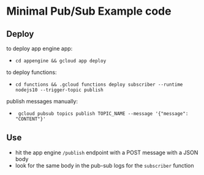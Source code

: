 # Minimal Pub/Sub Example code

## Deploy
to deploy app engine app:
- `cd appengine && gcloud app deploy`

to deploy functions:
- `cd functions && .gcloud functions deploy subscriber --runtime nodejs10 --trigger-topic publish`

publish messages manually:
- ` gcloud pubsub topics publish TOPIC_NAME --message '{"message": "CONTENT"}'`

## Use
- hit the app engine `/publish` endpoint with a POST message with a JSON body
- look for the same body in the pub-sub logs for the `subscriber` function

